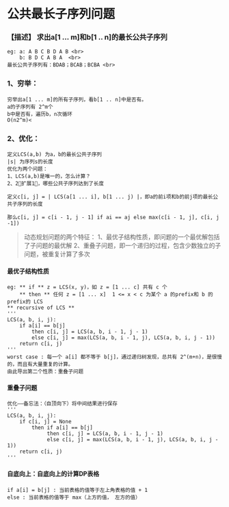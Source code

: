 # 公共最长子序列问题

### **【描述】** 求出a[1 ... m]和b[1 .. n]的最长公共子序列<br>
	eg:	a: A B C B D A B <br>
		b: B D C A B A  <br>
	最长公共子序列有：BDAB；BCAB；BCBA <br>

### 1、穷举：
	穷举出a[1 ... m]的所有子序列，看b[1 .. n]中是否有。 
	a的子序列有 2^m个 
	b中是否有，遍历b，n次循环 
	O(n2^m)<
### 2、优化：
	定义LCS(a,b) 为a，b的最长公共子序列 
	|s| 为序列s的长度 
	优化为两个问题： 
	1、LCS(a,b)是唯一的，怎么计算？ 
	2、2⃣️扩展1⃣️，哪些公共子序列达到了长度 

	定义c[i, j] = | LCS(a[1 ... i], b[1 ... j) |，即a的前i项和b的前j项的最长公共子序列的长度

	那么c[i, j] = c[i - 1, j - 1] if ai == aj else max(c[i - 1, j], c[i, j -1])
	
> 动态规划问题的两个特征：
> 1、最优子结构性质，即问题的一个最优解包括了子问题的最优解
> 2、重叠子问题，即一个递归的过程，包含少数独立的子问题，被重复计算了多次

#### 最优子结构性质
	eg: ** if ** z = LCS(x, y)，如 z = [1 ... c] 共有 c 个
		** then ** 任何 z = [1 ... x]  1 <= x < c 为某个 a 的prefix和 b 的prefix的 LCS
	** recursive of LCS **
	'''
	LCS(a, b, i, j):
		if a[i] == b[j]
			then c[i, j] = LCS(a, b, i - 1, j - 1)
			else c[i, j] = max(LCS(a, b, i - 1, j), LCS(a, b, i, j - 1))
		return c[i, j)
	'''
	worst case : 每一个 a[i] 都不等于 b[j]，通过递归树发现，总共有 2^(m+n)，是很慢的，而且有大量重复的计算。
	由此导出第二个性质：重叠子问题

#### 重叠子问题
	优化——备忘法：（自顶向下）将中间结果进行保存
	'''
	LCS(a, b, i, j):
		if c[i, j] = None
			then if a[i] == b[j]
				 then c[i, j] = LCS(a, b, i - 1, j - 1)
				 else c[i, j] = max(LCS(a, b, i - 1, j), LCS(a, b, i, j - 1))
		return c[i, j)
	'''
	
#### 自底向上：自底向上的计算DP表格
	if a[i] = b[j] : 当前表格的值等于左上角表格的值 + 1
	else : 当前表格的值等于 max（上方的值， 左方的值）		

	

